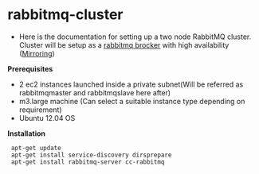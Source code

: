 # rabbitmq-cluster

 - Here is the documentation for setting up a two node RabbitMQ cluster. Cluster will be setup as a [rabbitmq brocker](https://www.rabbitmq.com/clustering.html) with high availability ([Mirroring](https://www.rabbitmq.com/ha.html)) 

**Prerequisites**
	
* 2 ec2 instances launched inside a private subnet(Will be referred as rabbitmqmaster and rabbitmqslave here after)
* m3.large machine (Can select a suitable instance type depending on requirement)
* Ubuntu 12.04 OS
	

**Installation**

	 apt-get update
	 apt-get install service-discovery dirsprepare
	 apt-get install rabbitmq-server cc-rabbitmq
	

